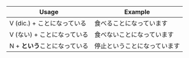 |Usage|Example|
|-|-|
|V (dic.) + ことになっている|食べることになっています|
|V (ない) + ことになっている|食べないことになっています|
|N + **という**ことになっている|停止ということになっています|
